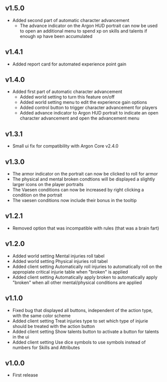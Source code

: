 ## v1.5.0
- Added second part of automatic character advancement
  - The advance indicator on the Argon HUD portrait can now be used to open an additional menu to spend xp on skills and talents if enough xp have been accumulated

## v1.4.1
- Added report card for automated experience point gain

## v1.4.0
- Added first part of automatic character advancement
  - Added world setting to turn this feature on/off
  - Added world setting menu to edit the experience gain options
  - Added control button to trigger character advancement for players
  - Added advance indicator to Argon HUD portrait to indicate an open character advancement and open the advancement menu

## v1.3.1
- Small ui fix for compatibility with Argon Core v2.4.0

## v1.3.0
- The armor indicator on the portrait can now be clicked to roll for armor
- The physical and mental broken condtions will be displayed a slightly larger icons on the player portraits
- The Vaesen conditions can now be increased by right clicking a condition on the portrait
- The vaesen conditions now include their bonus in the tooltip

## v1.2.1
- Removed option that was incompatible with rules (that was a brain fart)

## v1.2.0
- Added world setting Mental injuries roll tabel
- Added world setting Physical injuries roll tabel
- Added client setting Automatically roll injuries to automatically roll on the appropiate critical injurie table when "broken" is applied
- Added client setting Automatically apply broken to automatically apply "broken" when all other mental/physical conditions are applied

## v1.1.0
- Fixed bug that displayed all buttons, independent of the action type, with the same color scheme
- Added client setting Treat injuries type to set which type of injurie should be treated with the action button
- Added client setting Show talents button to activate a button for talents in the ui
- Added client setting Use dice symbols to use symbols instead of numbers for Skills and Attributes

## v1.0.0
- First release

